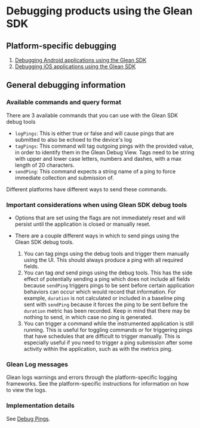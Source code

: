 # Debugging products using the Glean SDK

## Platform-specific debugging

1. [Debugging Android applications using the Glean SDK](android.md)
2. [Debugging iOS applications using the Glean SDK](ios.md)

## General debugging information

### Available commands and query format

There are 3 available commands that you can use with the Glean SDK debug tools

- `logPings`: This is either true or false and will cause pings that are submitted to also be echoed to the device's log
- `tagPings`: This command will tag outgoing pings with the provided value, in order to identify them in the Glean Debug View. Tags need to be string with upper and lower case letters, numbers and dashes, with a max length of 20 characters.
- `sendPing`: This command expects a string name of a ping to force immediate collection and submission of.

Different platforms have different ways to send these commands.

### Important considerations when using Glean SDK debug tools

- Options that are set using the flags are not immediately reset and will persist until the application is closed or manually reset.

- There are a couple different ways in which to send pings using the Glean SDK debug tools.
    1. You can tag pings using the debug tools and trigger them manually using the UI.  This should always produce a ping with all required fields.
    2. You can tag _and_ send pings using the debug tools.  This has the side effect of potentially sending a ping which does not include all fields because `sendPing` triggers pings to be sent before certain application behaviors can occur which would record that information.  For example, `duration` is not calculated or included in a baseline ping sent with `sendPing` because it forces the ping to be sent before the `duration` metric has been recorded.  Keep in mind that there may be nothing to send, in which case no ping is generated.
    3. You can trigger a command while the instrumented application is still running.  This is useful for toggling commands or for triggering pings that have schedules that are difficult to trigger manually.  This is especially useful if you need to trigger a ping submission after some activity within the application, such as with the metrics ping.

### Glean Log messages

Glean logs warnings and errors through the platform-specific logging frameworks.  See the platform-specific instructions for information on how to view the logs.

### Implementation details

See [Debug Pings](/dev/core/internal/debug-pings.md).
